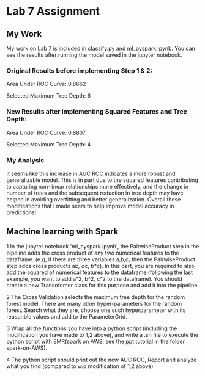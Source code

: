 # Lab 7 Assignment

## My Work

My work on Lab 7 is included in classify.py and ml_pyspark.ipynb. You can see the results after running the model saved in the jupyter notebook.

### Original Results before implementing Step 1 & 2:

Area Under ROC Curve: 0.8662

Selected Maximum Tree Depth: 6

### New Results after implementing Squared Features and Tree Depth:

Area Under ROC Curve: 0.8807

Selected Maximum Tree Depth: 4

### My Analysis

It seems like this increase in AUC ROC indicates a more robust and generalizable model. This is in part due to the squared features contributing to capturing non-linear relationships more effectively, and the change in number of trees and the subsequent reduction in tree depth may have helped in avoiding overfitting and better generalization. Overall these modifications that I made seem to help improve model accuracy in predictions!


## Machine learning with Spark

1 In the jupyter notebook 'ml_pyspark.ipynb', the PairwiseProduct step in the pipeline adds the cross product of any two numerical features to the dataframe. (e.g, if there are three variables a,b,c, then the PairwiseProduct step adds cross products a*b, a*c, b*c). In this part, you are required to also add the squared of numerical features to the dataframe (following the last example, you want to add a^2, b^2, c^2 to the dataframe). You should create a new Transofomer class for this purpose and add it into the pipeline.

2 The Cross Validation selects the maximum tree depth for the random forest model. There are many other hyper-parameters for the random forest. Search what they are, choose one such hyperparameter with its reasonble values and add to the ParameterGrid. 

3 Wrap all the functions you have into a python script (including the modification you have made to 1,2 above), and write a .sh file to execute the python script with EMR(spark on AWS, see the ppt tutorial in the folder spark-on-AWS). 

4 The python script should print out the new AUC ROC, Report and analyze what you find (compared to w.o modification of 1,2 above)


